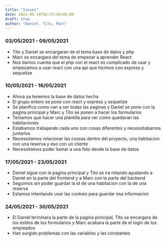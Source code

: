 ```yaml
---
title: "Issues"
date: 2021-05-14T16:37:56+02:00
draft: true
author: "Daniel, Tito, Marc"
---
```

### 03/05/2021 - 09/05/2021
- Tito y Daniel se encargaran de el tema base de datos y php
- Marc se encargara del tema de empezar a aprender React
- Nos damos cuenta que el php con el react es complicado de usar y empezamos a usar react con una api que hicimos con express y sequelize

### 10/05/2021 - 16/05/2021
- Ahora ya tenemos la base de datos hecha
- El grupo entero se pone con react y express y sequelize
- Se planifica como van a ser todas las paginas y Daniel se pone con la pagina principal y Marc y Tito se ponen a hacer los formularios
- Teniamos que hacer una plantilla para ver como quedavan las habitaciones
- Estabamos trabajando cada uno con cosas diferentes y necessitabamos juntarlos
- Necessitamos relacionar las cossas dentro del proyecto, una habitacion con una reserva y eso con un cliente
- Necessitamos poder llamar a una foto desde la base de datos

### 17/05/2021 - 23/05/2021
- Daniel sigue con la pagina principal y Tito se ira rotando ayudando a Daniel en la parte del frontend y a Marc con la parte del backend
- Seguimos sin poder guardar la id de una habitacion con la de una reserva
- Estamos intentando usar las cookies para guardar esa informacion

### 24/05/2021 - 30/05/2021
- El Daniel terminara la parte de la pagina principal, Tito se encargara de los estilos de los formularios y Marc acabara la parte de el login de los empleados
- Han surgido problemas con las variables y las constantes